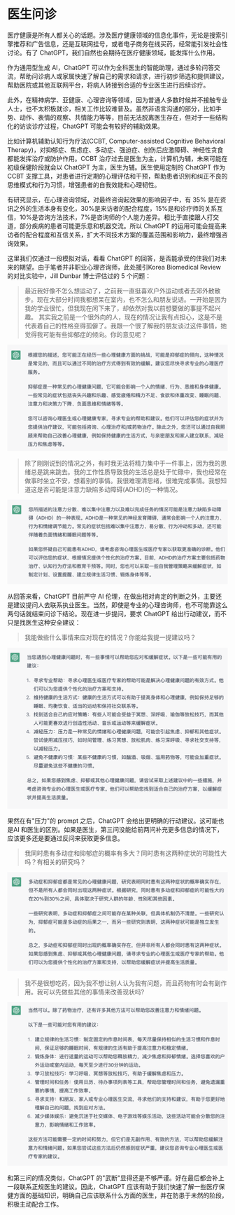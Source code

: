 # 医生问诊

医疗健康是所有人都关心的话题。涉及医疗健康领域的信息化事件，无论是搜索引擎推荐和广告信息，还是互联网挂号，或者电子商务在线买药，经常能引发社会性讨论。有了 ChatGPT，我们自然也会期待在医疗健康领域，能发挥什么作用。

作为通用型生成 AI，ChatGPT 可以作为全科医生的智能助理，通过多轮问答交流，帮助问诊病人或家属快速了解自己的需求和请求，进行初步筛选和提供建议，帮助医院或其他互联网平台，将病人转接到合适的专业医生进行后续诊疗。

此外，在精神病学、亚健康、心理咨询等领域，因为普通人多数时候并不接触专业人士，也不太积极就诊，相关工作比较难普及。虽然非语言沟通的部分，比如手势、动作、表情的观察、共情能力等等，目前无法脱离医生存在，但对于一些结构化的访谈诊疗过程，ChatGPT 可能会有较好的辅助效果。

比如计算机辅助认知行为疗法(CCBT, Computer-assisted Cognitive Behavioral Therapy)，对抑郁症、焦虑症、多动症、强迫症、创伤后应激障碍、神经性贪食都能发挥治疗或防护作用。CCBT 治疗过去是医生为主，计算机为辅，未来可能在初级保健阶段就会以 ChatGPT 为主，医生为辅。医生使用定制的 ChatGPT 作为 CCBT 支撑工具，对患者进行定期的心理评估和干预，帮助患者识别和纠正不良的思维模式和行为习惯，增强患者的自我效能和心理韧性。

有研究显示，在心理咨询领域，对最终咨询起效果的影响因子中，有 35% 是在资讯之外的生活本身有变化，30%是来访者的配合程度，15%是和诊疗师的关系互信，10%是咨询方法技术，7%是咨询师的个人能力差异。相比于直接跟人打交道，部分疾病的患者可能更乐意和机器交流。所以 ChatGPT 的运用可能会提高来访者的配合程度和互信关系，扩大不同技术方案的覆盖范围和影响力，最终增强咨询效果。

这里我们仅通过一段模拟对话，看看 ChatGPT 的回答，是否能承受的住我们对未来的期望。由于笔者并非职业心理咨询师，此处援引Korea Biomedical Review 的对比实验中，Jill Dunbar 博士评估过的 5 个问题：

> 最近我好像不怎么想运动了，之前我一直挺喜欢户外运动或者去郊外散散步。现在大部分时间我都想呆在室内，也不怎么和朋友说话。一开始是因为我的学业很忙，但我现在闲下来了，却依然对我以前想要做的事提不起兴趣。
> 其实我之前是一个很外向的人，现在的情况让我有点担心，这是不是代表着自己的性格变得孤僻了。我跟一个很了解我的朋友谈过这件事情，她觉得我可能有些抑郁症的倾向。你的意见呢？

![](/images/awesome/health-1.png)

> 除了刚刚说到的情况之外，有时我无法将精力集中于一件事上，因为我的思绪总是跳来跳去。我的工作性质导致我的生活总是处于忙碌中，我也经常在做事时坐立不安，想着别的事情。我很难理清思绪，很难完成事情。我想知道这是否可能是注意力缺陷多动障碍(ADHD)的一种情况。

![](/images/awesome/health-2.png)

从回答来看，ChatGPT 目前严守 AI 伦理，在做出相对肯定的判断之外，主要还是建议提问人去联系执业医生。当然，即使是专业的心理咨询师，也不可能靠这么两句话就结束问诊下结论。现在进一步提问，要求 ChatGPT 给出行动建议，而不只是找医生这种安全建议：

> 我能做些什么事情来应对现在的情况？你能给我提一提建议吗？

![](/images/awesome/health-3.png)

果然在有"压力"的 prompt 之后，ChatGPT 会给出更明确的行动建议。这可能也是AI 和医生的区别。如果是医生，第三问没能给前两问补充更多信息的情况下，应该更多还是要通过反问来获取更多信息。

> 我同时患有多动症和抑郁症的概率有多大？同时患有这两种症状的可能性大吗？有相关的研究吗？

![](/images/awesome/health-4.png)

> 我不是很想吃药，因为我不想让别人认为我有问题，而且药物有时会有副作用。我可以先做些其他的事情来改善现状吗?

![](/images/awesome/health-5.png)

和第三问的情况类似，ChatGPT 的"武断"显得还是不够严谨。好在最后都会补上一段联系正规医生的建议。因此，ChatGPT 应该有助于我们快速了解一些医疗保健方面的基础知识，明确自己应该联系什么方面的医生，并在防患于未然的阶段，积极主动配合工作。

